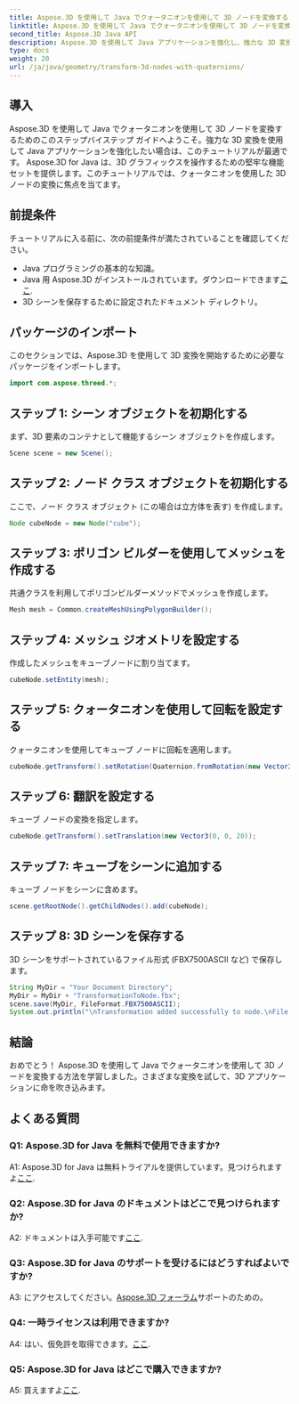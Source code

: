 ```yaml
---
title: Aspose.3D を使用して Java でクォータニオンを使用して 3D ノードを変換する
linktitle: Aspose.3D を使用して Java でクォータニオンを使用して 3D ノードを変換する
second_title: Aspose.3D Java API
description: Aspose.3D を使用して Java アプリケーションを強化し、強力な 3D 変換を実現します。このステップバイステップ ガイドでは、クォータニオンを使用してノードを変換する方法を学びます。
type: docs
weight: 20
url: /ja/java/geometry/transform-3d-nodes-with-quaternions/
---
```

## 導入

Aspose.3D を使用して Java でクォータニオンを使用して 3D ノードを変換するためのこのステップバイステップ ガイドへようこそ。強力な 3D 変換を使用して Java アプリケーションを強化したい場合は、このチュートリアルが最適です。 Aspose.3D for Java は、3D グラフィックスを操作するための堅牢な機能セットを提供します。このチュートリアルでは、クォータニオンを使用した 3D ノードの変換に焦点を当てます。

## 前提条件

チュートリアルに入る前に、次の前提条件が満たされていることを確認してください。

- Java プログラミングの基本的な知識。
-  Java 用 Aspose.3D がインストールされています。ダウンロードできます[ここ](https://releases.aspose.com/3d/java/).
- 3D シーンを保存するために設定されたドキュメント ディレクトリ。

## パッケージのインポート

このセクションでは、Aspose.3D を使用して 3D 変換を開始するために必要なパッケージをインポートします。

```java
import com.aspose.threed.*;
```

## ステップ 1: シーン オブジェクトを初期化する

まず、3D 要素のコンテナとして機能するシーン オブジェクトを作成します。

```java
Scene scene = new Scene();
```

## ステップ 2: ノード クラス オブジェクトを初期化する

ここで、ノード クラス オブジェクト (この場合は立方体を表す) を作成します。

```java
Node cubeNode = new Node("cube");
```

## ステップ 3: ポリゴン ビルダーを使用してメッシュを作成する

共通クラスを利用してポリゴンビルダーメソッドでメッシュを作成します。

```java
Mesh mesh = Common.createMeshUsingPolygonBuilder();
```

## ステップ 4: メッシュ ジオメトリを設定する

作成したメッシュをキューブノードに割り当てます。

```java
cubeNode.setEntity(mesh);
```

## ステップ 5: クォータニオンを使用して回転を設定する

クォータニオンを使用してキューブ ノードに回転を適用します。

```java
cubeNode.getTransform().setRotation(Quaternion.fromRotation(new Vector3(0, 1, 0), new Vector3(0.3, 0.5, 0.1)));
```

## ステップ 6: 翻訳を設定する

キューブ ノードの変換を指定します。

```java
cubeNode.getTransform().setTranslation(new Vector3(0, 0, 20));
```

## ステップ 7: キューブをシーンに追加する

キューブ ノードをシーンに含めます。

```java
scene.getRootNode().getChildNodes().add(cubeNode);
```

## ステップ 8: 3D シーンを保存する

3D シーンをサポートされているファイル形式 (FBX7500ASCII など) で保存します。

```java
String MyDir = "Your Document Directory";
MyDir = MyDir + "TransformationToNode.fbx";
scene.save(MyDir, FileFormat.FBX7500ASCII);
System.out.println("\nTransformation added successfully to node.\nFile saved at " + MyDir);
```

## 結論

おめでとう！ Aspose.3D を使用して Java でクォータニオンを使用して 3D ノードを変換する方法を学習しました。さまざまな変換を試して、3D アプリケーションに命を吹き込みます。

## よくある質問

### Q1: Aspose.3D for Java を無料で使用できますか?

A1: Aspose.3D for Java は無料トライアルを提供しています。見つけられますよ[ここ](https://releases.aspose.com/).

### Q2: Aspose.3D for Java のドキュメントはどこで見つけられますか?

 A2: ドキュメントは入手可能です[ここ](https://reference.aspose.com/3d/java/).

### Q3: Aspose.3D for Java のサポートを受けるにはどうすればよいですか?

 A3: にアクセスしてください。[Aspose.3D フォーラム](https://forum.aspose.com/c/3d/18)サポートのための。

### Q4: 一時ライセンスは利用できますか?

 A4: はい、仮免許を取得できます。[ここ](https://purchase.aspose.com/temporary-license/).

### Q5: Aspose.3D for Java はどこで購入できますか?

 A5: 買えますよ[ここ](https://purchase.aspose.com/buy).